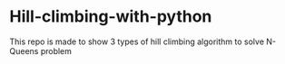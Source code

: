 # Hill-climbing-with-python
This repo is made to show 3 types of hill climbing algorithm to solve N-Queens problem
